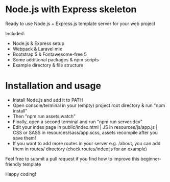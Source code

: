 # Node.js with Express skeleton

Ready to use Node.js + Express.js template server for your web project

Included:

- Node.js & Express setup
- Webpack & Laravel mix
- Bootstrap 5 & Fontawesome-free 5
- Some additional packages & npm scripts
- Example directory & file structure

# Installation and usage

- Install Node.js and add it to PATH
- Open console/terminal in your (empty) project root directory & run "npm install"
- Then "npm run assets:watch"
- Finally, open a second terminal and run "npm run server:dev"
- Edit your index page in public/index.html | JS in resources/js/app.js | CSS or SASS in resources/sass/app.scss, assets recompile after you save them!
- If you want to add more routes in your server e.g. /about, you can add them in routes/ directory (check routes/index.js for an example)

Feel free to submit a pull request if you find how to improve this beginner-friendly template

Happy coding!
